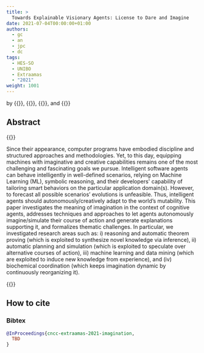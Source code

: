 ```yaml
---
title: >
  Towards Explainable Visionary Agents: License to Dare and Imagine
date: 2021-07-04T00:00:00+01:00
authors:
  - gc
  - an
  - jpc
  - dc
tags:
  - HES-SO
  - UNIBO
  - Extraamas
  - "2021"
weight: 1001
---
```


by {{<gc>}}, {{<an>}}, {{<jpc>}}, and {{<dc>}}

## Abstract 

{{<justified>}}

Since their appearance, computer programs have embodied discipline and structured approaches and methodologies. Yet, to this day, equipping machines with imaginative and creative capabilities remains one of the most challenging and fascinating goals we pursue. 
Intelligent software agents can behave intelligently in well-defined scenarios, relying on Machine Learning (ML), symbolic reasoning, and their developers' capability of tailoring smart behaviors on the particular application domain(s). 
However, to forecast all possible scenarios’ evolutions is unfeasible. 
Thus, intelligent agents should autonomously/creatively adapt to the world’s mutability. 
This paper investigates the meaning of imagination in the context of cognitive agents, addresses techniques and approaches to let agents autonomously imagine/simulate their course of action and generate explanations supporting it, and formalizes thematic challenges. 
In particular, we investigated research areas such as: i) reasoning and automatic theorem proving (which is exploited to synthesize novel knowledge via inference), ii) automatic planning and simulation (which is exploited to speculate over alternative courses of action), iii) machine learning and data mining (which are exploited to induce new knowledge from experience), and (iv) biochemical coordination (which keeps imagination dynamic by continuously reorganizing it).

{{</justified>}}

## How to cite

### Bibtex

```bibtex
@InProceedings{cncc-extraamas-2021-imagination,
  TBD
}
```